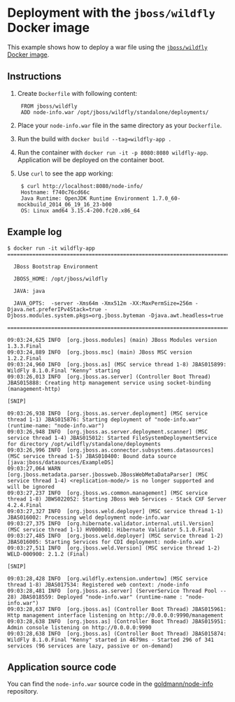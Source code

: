 # Deployment with the `jboss/wildfly` Docker image

This example shows how to deploy a war file using the [`jboss/wildfly` Docker image](https://registry.hub.docker.com/u/jboss/wildfly/).

## Instructions

1. Create `Dockerfile` with following content:

        FROM jboss/wildfly
        ADD node-info.war /opt/jboss/wildfly/standalone/deployments/
2. Place your `node-info.war` file in the same directory as your `Dockerfile`.
3. Run the build with `docker build --tag=wildfly-app .`
4. Run the container with `docker run -it -p 8080:8080 wildfly-app`. Application will be deployed on the container boot.
5. Use `curl` to see the app working:

        $ curl http://localhost:8080/node-info/
        Hostname: f740c76cd66c
        Java Runtime: OpenJDK Runtime Environment 1.7.0_60-mockbuild_2014_06_19_16_23-b00
        OS: Linux amd64 3.15.4-200.fc20.x86_64

## Example log

```
$ docker run -it wildfly-app
=========================================================================

  JBoss Bootstrap Environment

  JBOSS_HOME: /opt/jboss/wildfly

  JAVA: java

  JAVA_OPTS:  -server -Xms64m -Xmx512m -XX:MaxPermSize=256m -Djava.net.preferIPv4Stack=true -Djboss.modules.system.pkgs=org.jboss.byteman -Djava.awt.headless=true

=========================================================================

09:03:24,625 INFO  [org.jboss.modules] (main) JBoss Modules version 1.3.3.Final
09:03:24,889 INFO  [org.jboss.msc] (main) JBoss MSC version 1.2.2.Final
09:03:24,960 INFO  [org.jboss.as] (MSC service thread 1-8) JBAS015899: WildFly 8.1.0.Final "Kenny" starting
09:03:26,013 INFO  [org.jboss.as.server] (Controller Boot Thread) JBAS015888: Creating http management service using socket-binding (management-http)

[SNIP]

09:03:26,938 INFO  [org.jboss.as.server.deployment] (MSC service thread 1-1) JBAS015876: Starting deployment of "node-info.war" (runtime-name: "node-info.war")
09:03:26,948 INFO  [org.jboss.as.server.deployment.scanner] (MSC service thread 1-4) JBAS015012: Started FileSystemDeploymentService for directory /opt/wildfly/standalone/deployments
09:03:26,996 INFO  [org.jboss.as.connector.subsystems.datasources] (MSC service thread 1-5) JBAS010400: Bound data source [java:jboss/datasources/ExampleDS]
09:03:27,064 WARN  [org.jboss.metadata.parser.jbossweb.JBossWebMetaDataParser] (MSC service thread 1-4) <replication-mode/> is no longer supported and will be ignored
09:03:27,237 INFO  [org.jboss.ws.common.management] (MSC service thread 1-8) JBWS022052: Starting JBoss Web Services - Stack CXF Server 4.2.4.Final
09:03:27,327 INFO  [org.jboss.weld.deployer] (MSC service thread 1-1) JBAS016002: Processing weld deployment node-info.war
09:03:27,375 INFO  [org.hibernate.validator.internal.util.Version] (MSC service thread 1-1) HV000001: Hibernate Validator 5.1.0.Final
09:03:27,485 INFO  [org.jboss.weld.deployer] (MSC service thread 1-2) JBAS016005: Starting Services for CDI deployment: node-info.war
09:03:27,511 INFO  [org.jboss.weld.Version] (MSC service thread 1-2) WELD-000900: 2.1.2 (Final)

[SNIP]

09:03:28,428 INFO  [org.wildfly.extension.undertow] (MSC service thread 1-8) JBAS017534: Registered web context: /node-info
09:03:28,481 INFO  [org.jboss.as.server] (ServerService Thread Pool -- 28) JBAS018559: Deployed "node-info.war" (runtime-name : "node-info.war")
09:03:28,637 INFO  [org.jboss.as] (Controller Boot Thread) JBAS015961: Http management interface listening on http://0.0.0.0:9990/management
09:03:28,638 INFO  [org.jboss.as] (Controller Boot Thread) JBAS015951: Admin console listening on http://0.0.0.0:9990
09:03:28,638 INFO  [org.jboss.as] (Controller Boot Thread) JBAS015874: WildFly 8.1.0.Final "Kenny" started in 4679ms - Started 296 of 341 services (96 services are lazy, passive or on-demand)
```

## Application source code

You can find the `node-info.war` source code in the [goldmann/node-info](https://github.com/goldmann/node-info) repository.
